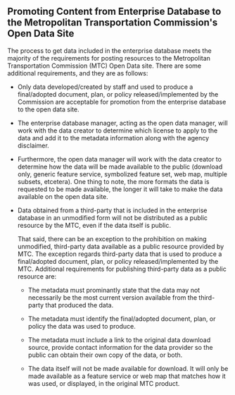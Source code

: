 ## Promoting Content from Enterprise Database to the Metropolitan Transportation Commission's Open Data Site
The process to get data included in the enterprise database meets the majority of the requirements for posting resources to the Metropolitan Transportation Commission (MTC) Open Data site. There are some additional requirements, and they are as follows:
 - Only data developed/created by staff and used to produce a final/adopted document, plan, or policy released/implemented by the Commission are acceptable for promotion from the enterprise database to the open data site.
 
 - The enterprise database manager, acting as the open data manager, will work with the data creator to determine which license to apply to the data and add it to the metadata information along with the agency disclaimer. 

 - Furthermore, the open data manager will work with the data creator to determine how the data will be made available to the public (download only, generic feature service, symbolized feature set, web map, multiple subsets, etcetera). One thing to note, the more formats the data is requested to be made available, the longer it will take to make the data available on the open data site.

 - Data obtained from a third-party that is included in the enterprise database in an unmodified form will not be distributed as a public resource by the MTC, even if the data itself is public.

   That said, there can be an exception to the prohibition on making unmodified, third-party data available as a public resource provided by MTC. The exception regards third-party data that is used to produce a final/adopted document, plan, or policy released/implemented by the MTC. Additional requirements for publishing third-party data as a public resource are:
    - The metadata must prominantly state that the data may not necessarily be the most current version available from the third-party that produced the data.
  
    - The metadata must identify the final/adopted document, plan, or policy the data was used to produce.
  
    - The metadata must include a link to the original data download source, provide contact information for the data provider so the public can obtain their own copy of the data, or both.
  
    - The data itself will not be made available for download. It will only be made available as a feature service or web map that matches how it was used, or displayed, in the original MTC product.
